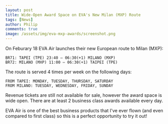 ```yaml
---
layout: post
title: Wide-Open Award Space on EVA's New Milan (MXP) Route
tags: [News]
author: Philip
comments: true
image: /assets/img/eva-mxp-awards/screenshot.png
---
```


On Feburary 18 EVA Air launches their new European route to Milan (MXP):

```
BR71: TAPEI (TPE) 23:40 – 06:30(+1) MILANO (MXP)
BR72: MILANO (MXP) 11:00 – 06:30(+1) TAIPEI (TPE)
```

The route is served 4 times per week on the following days:

```
FROM TAPEI: MONDAY, TUESDAY, THURSDAY, SATURDAY
FROM MILANO: TUESDAY, WEDNESDAY, FRIDAY, SUNDAY
```

Revenue tickets are still not available for sale, however the award space is wide open. There are at least 2 business class awards available every day.

EVA Air is one of the best business products that I've ever flown (and even compared to first class) so this is a perfect opportunity to try it out!
